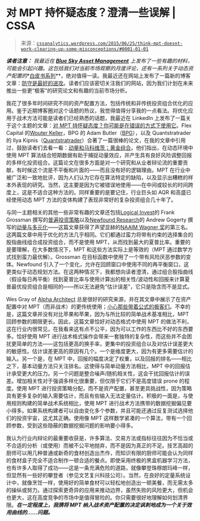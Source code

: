 <!--yml

category: 未分类

date: 2024-05-12 17:46:13

-->

# 对 MPT 持怀疑态度？澄清一些误解 | CSSA

> 来源：[`cssanalytics.wordpress.com/2015/06/25/think-mpt-doesnt-work-clearing-up-some-misconceptions/#0001-01-01`](https://cssanalytics.wordpress.com/2015/06/25/think-mpt-doesnt-work-clearing-up-some-misconceptions/#0001-01-01)

***读者注意：** 我最近在 **[Blue Sky Asset Management](http://www.bsam.com/)** 上发布了一些有趣的材料，可能会引起兴趣。这包括我们对当前市场观察的月度评论，还有一系列关于动态资产配置的**[白皮书系列](http://www.bsam.com/research/)**，绝对值得一读。我最近还在网站上发布了一篇新的博客文章：[防守是最好的进攻](http://www.bsam.com/2015/06/19/1468/)。读者们应该密切关注我们的网站，因为我们计划在未来推出一些更“极客”的研究论文和有趣的当前市场分析。

我花了很多年时间研究不同的资产配置方法，包括传统和非传统投资组合优化的应用。鉴于近期博客圈对这个话题的热议，我觉得值得分享我的一点看法。将优化应用于战术方法可能是读者们已经熟悉的话题，我最近在 LinkedIn 上发布了一篇关于这个主题的文章：[对 MPT 持怀疑态度？你可能是在错误的方式下使用它](https://www.linkedin.com/pulse/think-mpt-doesnt-work-you-probably-using-wrong-way-david-varadi)。Flex Capital 的[Wouter Keller](http://www.researchgate.net/profile/Wouter_J_Keller)，BPG 的 Adam Butler（[BPG](http://bpgassociates.com/)），以及 Quantstratrader 的 Ilya Kipnis（[Quantstratrader](https://quantstrattrader.wordpress.com/)）合著了一篇很棒的论文，在我的文章中引用过，鼓励读者们去看一看：[动量和马科维茨；黄金组合](http://papers.ssrn.com/sol3/papers.cfm?abstract_id=2606884)。他们指出，在动态环境中使用 MPT 算法结合短期数据有助于捕捉动量效应，并产生具有良好风险调整回报的多样化投资组合。这篇论文在很多方面是对一个研究和从业者辩论流的重要贡献，有时候这个流是不平衡和片面的——而且没有好的逻辑理由。MPT 在行业中被广泛和一致地批评，因为人们认为它存在算法特定的缺陷，以及显示出糟糕的样本外表现的研究。当然，这主要是因为它被错误地使用——在中间或较长的时间跨度上，这是不适合这种方法的。同样重要的是要记住，行业巨头如 AQR 和高盛已经使用动态 MPT 方法的变体构建了表现非常好的复杂投资组合几十年了。

与同一主题相关的其他一些非常有趣的文章还包括[Logical Invest](http://logical-invest.com/)的 Frank Grossman 撰写的[普遍投资策略](http://seekingalpha.com/article/2714185-the-spy-tlt-universal-investment-strategy)以及[Newfound Research](http://blog.thinknewfound.com/)的 Andrew Gogerty 撰写的[动量与多元化](http://blog.thinknewfound.com/2015/05/momentum-diversification-powerful-risk-adjusted-combination/)——这篇文章获得了声望显赫的[NAAIM Wagner 奖](http://www.naaim.org/resources/wagner-award-papers/)的第三名。这两篇文章中用于优化的方法几乎相同。它们都通过蛮力将带有约束的选择集合的股指曲线组合成投资组合，而不是使用 MPT，从而找到最大的夏普比率。重要的是要理解，在大多数情况下，MPT 和这些方法实际上是等效的（MPT 通过数学方式找到蛮力最优解）。Grossman 在目标函数中使用了一个带有风险厌恶参数的变体。Newfound 引入了一个变化，允许在回顾窗口中使用不同的再平衡窗口，这更类似于动态规划方法。在这两种情况下，我都想向读者澄清，通过组合股指曲线（假设每日再平衡）找到夏普比率与使用计算出的相关性/波动性和回报来计算夏普最优投资组合是相同的——所以无法避免“估计误差”，它只是隐含而不是显式。

Wes Gray of [Alpha Architect](http://www.alphaarchitect.com/) 总是很好的研究来源，并在其文章中展示了在资产配置中对 MPT（而非战术）的更传统使用；[小心那些带着公式的极客们](http://blog.alphaarchitect.com/2015/05/19/tactical-asset-allocation-beware-geeks-bearing-formulas/)。不幸的是，这篇文章并没有对比苹果和苹果，因为与所比较的简单战术基准相比，MPT 回顾参数的期限更长。因此，这篇文章恰好对动态格式中使用 MPT 的做法不利，这在行业内很常见，在我看来这有点不公平，因为可以工作的东西比不好的东西要多。恰好使用 MPT 进行战术格式操作会带来一套独特的复杂性，而这些并不会困扰更简单的方法——这包括更高的换手率，更集中的投资组合以及对估计误差更大的敏感性。估计误差更高的原因有几个。一个是维度更大，因为有更多需要估计的输入。另一个是，在 MPT 中，回报的幅度决定了权重，以及回报的排名——相比之下，基本动量方法只关注排名。这使得与简单动量方法相比，MPT 中的回报估计承受更大的压力。另一个问题是整合噪声/随机相关性，这会干扰回报估计的误差。增加相关性对于强调多样化很重要，但仅限于它们不是高度错误 prone 的程度。使用 MPT 进行投资策略分配，而不是资产配置，甚至更具挑战性，因为策略具有更多复杂的输入需要估计，而且有些输入无法定量估计。积极的一面是，与使用规则构建的简单战术系统相比，使用 MPT 进行战术方法携带的数据挖掘偏见要小得多。如果系统构建者可以自由变化多个参数，并且可能还通过反复测试选择他们的投资宇宙，这尤其正确。使用像 MPT 这样数学紧凑的一个算法，带有一个回顾参数，受到这些隐蔽的数据挖掘问题的影响要小得多。

我认为行业内辩论的最重要收获是，许多算法、交易方法或指标往往因为不恰当或不合适的分析（或使用）而被不公平地抛弃，而不是因为真正的不足。技艺高超的厨师可以用几种普通或新奇的食材创造出杰作，而知识有限的厨师可能会认为同样的食材盒子完全不适合制作一顿合适的餐点。即使采用终极的黑盒机器学习方法，也有许多人取得了成功——这是一条充满危险的道路，就像攀登珠穆朗玛峰一样，但显然有一些好的攀登者（参见文艺复兴科技公司）。当然，在良好的定量系统设计中，就像烹饪一样，使用好的简单食材可以轻松地创造出一顿美餐，而无需太多的操纵或努力。通过探索更奇异的应用来推动边界，虽然失败的风险更大，但机会也更大，这在高度竞争的市场中是值得冒险的。你只需要很好地理解如何划清界限。***在一定程度上，我猜将 MPT 纳入战术资产配置的决定讽刺地成为一个关于效用曲线的……问题。***
